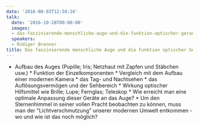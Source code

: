 ```yaml
---
date: '2016-08-03T12:50:16'
talk:
  date: '2016-10-28T00:00:00'
  images:
  - das-faszinierende-menschliche-auge-und-die-funktion-optischer-geraete-hilfsmittel-title.jpg
  speakers:
  - Rüdiger Brenner
title: Das faszinierende menschliche Auge und die Funktion optischer Geräte / Hilfsmittel
---
```

  * Aufbau des Auges (Pupille; Iris; Netzhaut mit Zapfen und Stäbchen usw.)   * Funktion der Einzelkomponenten   * Vergleich mit dem Aufbau einer modernen Kamera   * das Tag- und Nachtsehen   * das Auflösungsvermögen und der Sehbereich   * Wirkung optischer Hilfsmittel wie Brille; Lupe; Fernglas; Teleskop   * Wie erreicht man eine optimale Anpassung dieser Geräte an das Auge?   * Um den Sternenhimmel in seiner vollen Pracht beobachten zu können, muss man der "Lichtverschmutzung" unserer modernen Umwelt entkommen - wo und wie ist das noch möglich?

